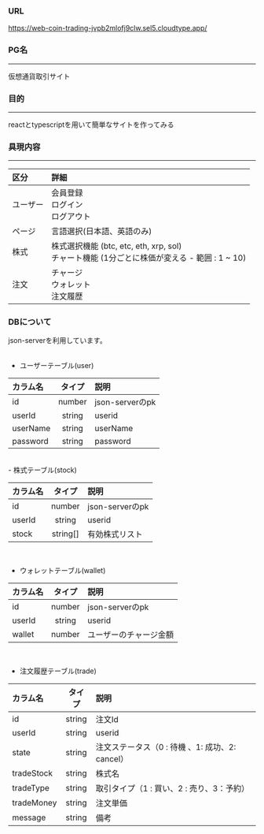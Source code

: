 ### URL
https://web-coin-trading-jvpb2mlofj9clw.sel5.cloudtype.app/

### PG名
---
仮想通貨取引サイト
<br/>

### 目的
---
reactとtypescriptを用いて簡単なサイトを作ってみる
<br/>

### 具現内容
---
| 区分 | 詳細 |
| :--- | :--- |
| ユーザー | 会員登録 <br> ログイン <br> ログアウト |
| ページ | 言語選択(日本語、英語のみ) |
| 株式 | 株式選択機能 (btc, etc, eth, xrp, sol)<br> チャート機能 (1分ごとに株価が変える - 範囲 : 1 ~ 10) |
| 注文 | チャージ <br> ウォレット <br> 注文履歴 |


### DBについて
json-serverを利用しています。
<br/>
<br/>
- ユーザーテーブル(user)

| カラム名 | タイプ | 説明 |
| :--- | :---: | :--- |
|   id      |   number  |   json-serverのpk |
|   userId  |   string  |   userid|
|   userName|   string  |   userName|
|   password|   string  |   password|

<br/>
- 株式テーブル(stock)

| カラム名 | タイプ | 説明 |
| :--- | :---: | :--- |
|   id      |   number  |   json-serverのpk |
|   userId  |   string  |   userid |
|   stock   |   string[]|   有効株式リスト |

<br/>

- ウォレットテーブル(wallet)

| カラム名 | タイプ | 説明 |
| :--- | :---: | :--- |
|   id      |   number  |   json-serverのpk |
|   userId  |   string  |   userid |
|   wallet   |   number|   ユーザーのチャージ金額 |

<br/>

- 注文履歴テーブル(trade)

| カラム名 | タイプ | 説明 |
| :--- | :---: | :--- |
|   id     |   string  |   注文Id |
|   userId      |   string  |   userid |
|   state       |   string  |   注文ステータス（0 : 待機 、1: 成功、2: cancel） |
|   tradeStock  |   string  |   株式名 |
|   tradeType   |   string  |   取引タイプ（1 : 買い、2 : 売り、3：予約） |
|   tradeMoney  |   string  |   注文単価 |
|   message     |   string  |   備考 |
